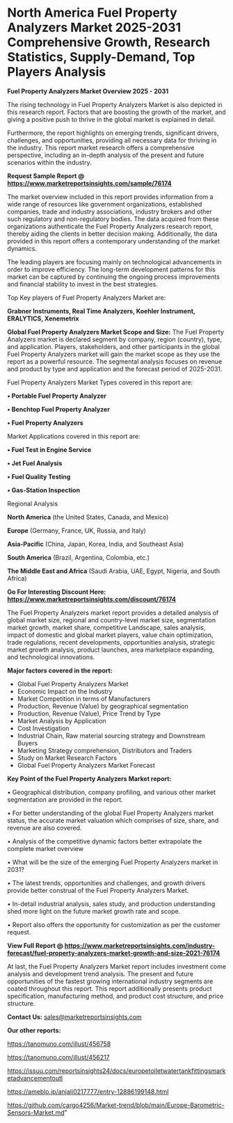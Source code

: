 # North America Fuel Property Analyzers Market 2025-2031 Comprehensive Growth, Research Statistics, Supply-Demand,  Top Players Analysis

<Strong> Fuel Property Analyzers Market Overview 2025 - 2031</strong>

The rising technology in Fuel Property Analyzers Market is also depicted in this research report. Factors that are boosting the growth of the market, and giving a positive push to thrive in the global market is explained in detail.

Furthermore, the report highlights on emerging trends, significant drivers, challenges, and opportunities, providing all necessary data for thriving in the industry. This report market research offers a comprehensive perspective, including an in-depth analysis of the present and future scenarios within the industry.

<strong>Request Sample Report @ <a href=https://www.marketreportsinsights.com/sample/76174>https://www.marketreportsinsights.com/sample/76174</a></strong>

The market overview included in this report provides information from a wide range of resources like government organizations, established companies, trade and industry associations, industry brokers and other such regulatory and non-regulatory bodies. The data acquired from these organizations authenticate the Fuel Property Analyzers research report, thereby aiding the clients in better decision making. Additionally, the data provided in this report offers a contemporary understanding of the market dynamics.

The leading players are focusing mainly on technological advancements in order to improve efficiency. The long-term development patterns for this market can be captured by continuing the ongoing process improvements and financial stability to invest in the best strategies.

Top Key players of Fuel Property Analyzers Market are:

<strong>Grabner Instruments, Real Time Analyzers, Koehler Instrument, ERALYTICS, Xenemetrix</strong>

<strong><b>Global Fuel Property Analyzers Market Scope and Size:</b></strong>
The Fuel Property Analyzers market is declared segment by company, region (country), type, and application. Players, stakeholders, and other participants in the global Fuel Property Analyzers market will gain the market scope as they use the report as a powerful resource. The segmental analysis focuses on revenue and product by type and application and the forecast period of 2025-2031.

Fuel Property Analyzers Market Types covered in this report are:

<strong>• Portable Fuel Property Analyzer

• Benchtop Fuel Property Analyzer

• Fuel Property Analyzers</strong>

Market Applications covered in this report are:

<strong>• Fuel Test in Engine Service

• Jet Fuel Analysis

• Fuel Quality Testing

• Gas-Station Inspection</strong> 

Regional Analysis

<strong>North America</strong> (the United States, Canada, and Mexico)

<strong>Europe</strong> (Germany, France, UK, Russia, and Italy)

<strong>Asia-Pacific</strong> (China, Japan, Korea, India, and Southeast Asia)

<strong>South America</strong> (Brazil, Argentina, Colombia, etc.)

<strong>The Middle East and Africa</strong> (Saudi Arabia, UAE, Egypt, Nigeria, and South Africa)

<strong>Go For Interesting Discount Here: <a href=https://www.marketreportsinsights.com/discount/76174>https://www.marketreportsinsights.com/discount/76174</a></strong>

The Fuel Property Analyzers market report provides a detailed analysis of global market size, regional and country-level market size, segmentation market growth, market share, competitive Landscape, sales analysis, impact of domestic and global market players, value chain optimization, trade regulations, recent developments, opportunities analysis, strategic market growth analysis, product launches, area marketplace expanding, and technological innovations.

<strong><b>Major factors covered in the report:</b></strong>
<ul>
  <li>Global Fuel Property Analyzers Market </li>
  <li>Economic Impact on the Industry</li>
  <li>Market Competition in terms of Manufacturers</li>
  <li>Production, Revenue (Value) by geographical segmentation</li>
  <li>Production, Revenue (Value), Price Trend by Type</li>
  <li>Market Analysis by Application</li>
  <li>Cost Investigation</li>
  <li>Industrial Chain, Raw material sourcing strategy and Downstream Buyers</li>
  <li>Marketing Strategy comprehension, Distributors and Traders</li>
  <li>Study on Market Research Factors</li>
  <li>Global Fuel Property Analyzers Market Forecast</li>
</ul>

<strong><b>Key Point of the Fuel Property Analyzers Market report:</b></strong>

• Geographical distribution, company profiling, and various other market segmentation are provided in the report.

• For better understanding of the global Fuel Property Analyzers market status, the accurate market valuation which comprises of size, share, and revenue are also covered.

• Analysis of the competitive dynamic factors better extrapolate the complete market overview

• What will be the size of the emerging Fuel Property Analyzers market in 2031?

• The latest trends, opportunities and challenges, and growth drivers provide better construal of the Fuel Property Analyzers Market.

• In-detail industrial analysis, sales study, and production understanding shed more light on the future market growth rate and scope.

• Report also offers the opportunity for customization as per the customer request.

<strong><b>View Full Report @ <a href=https://www.marketreportsinsights.com/industry-forecast/fuel-property-analyzers-market-growth-and-size-2021-76174>https://www.marketreportsinsights.com/industry-forecast/fuel-property-analyzers-market-growth-and-size-2021-76174</a></b></strong>


At last, the Fuel Property Analyzers Market report includes investment come analysis and development trend analysis. The present and future opportunities of the fastest growing international industry segments are coated throughout this report. This report additionally presents product specification, manufacturing method, and product cost structure, and price structure.

<strong>Contact Us:</strong>
sales@marketreportsinsights.com

<strong>Our other reports:</strong>

<a href=https://tanomuno.com/illust/456758>https://tanomuno.com/illust/456758</a>

<a href=https://tanomuno.com/illust/456217>https://tanomuno.com/illust/456217</a>

<a href=https://issuu.com/reportsinsights24/docs/europetoiletwatertankfittingsmarketadvancementoutl>https://issuu.com/reportsinsights24/docs/europetoiletwatertankfittingsmarketadvancementoutl</a>

<a href=https://ameblo.jp/anjali0217777/entry-12886199148.html>https://ameblo.jp/anjali0217777/entry-12886199148.html</a>

<a href=https://github.com/cargo4256/Market-trend/blob/main/Europe-Barometric-Sensors-Market.md>https://github.com/cargo4256/Market-trend/blob/main/Europe-Barometric-Sensors-Market.md</a>"
